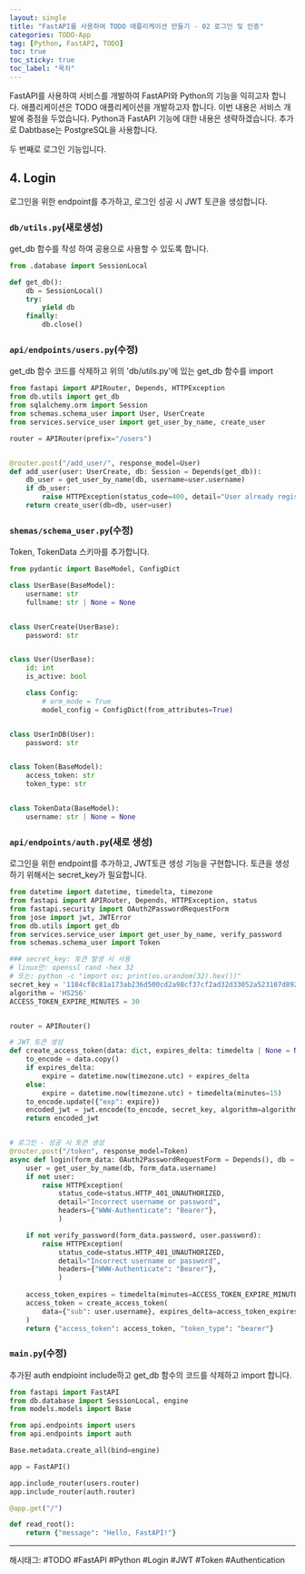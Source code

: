 ```yaml
---
layout: single
title: "FastAPI를 사용하여 TODO 애플리케이션 만들기 - 02 로그인 및 인증" 
categories: TODO-App
tag: [Python, FastAPI, TODO]
toc: true
toc_sticky: true
toc_label: "목차"
---
```


FastAPI를 사용하여 서비스를 개발하여 FastAPI와 Python의 기능을 익히고자 합니다. 애플리케이션은 TODO 애플리케이션을 개발하고자 합니다. 이번 내용은 서비스 개발에 중점을 두었습니다. Python과  FastAPI 기능에 대한 내용은 생략하겠습니다. 추가로 Dabtbase는 PostgreSQL을 사용합니다.

두 번째로 로그인 기능입니다.

## 4. Login

로그인을 위한 endpoint를 추가하고, 로그인 성공 시 JWT 토큰을 생성합니다.

### `db/utils.py`(새로생성)

get_db 함수를 작성 하여 공용으로 사용할 수 있도록 합니다.

```python
from .database import SessionLocal

def get_db():
    db = SessionLocal()
    try:
        yield db
    finally:
        db.close()
```

### `api/endpoints/users.py`(수정)

get_db 함수 코드를 삭제하고 위의 'db/utils.py'에 있는 get_db 함수를 import

```python
from fastapi import APIRouter, Depends, HTTPException
from db.utils import get_db
from sqlalchemy.orm import Session
from schemas.schema_user import User, UserCreate
from services.service_user import get_user_by_name, create_user

router = APIRouter(prefix="/users")


@router.post("/add_user/", response_model=User)
def add_user(user: UserCreate, db: Session = Depends(get_db)):
    db_user = get_user_by_name(db, username=user.username)
    if db_user:
        raise HTTPException(status_code=400, detail="User already registered")
    return create_user(db=db, user=user)
```

### `shemas/schema_user.py`(수정)

Token, TokenData 스키마를 추가합니다.

```python
from pydantic import BaseModel, ConfigDict

class UserBase(BaseModel):
    username: str
    fullname: str | None = None


class UserCreate(UserBase):
    password: str


class User(UserBase):
    id: int
    is_active: bool

    class Config:
        # orm_mode = True
        model_config = ConfigDict(from_attributes=True)


class UserInDB(User):
    password: str


class Token(BaseModel):
    access_token: str
    token_type: str


class TokenData(BaseModel):
    username: str | None = None        
```

### `api/endpoints/auth.py`(새로 생성)

로그인을 위한 endpoint를 추가하고, JWT토큰 생성 기능을 구현합니다. 토큰을 생성 하기 위해서는 secret_key가 필요합니다.

```python
from datetime import datetime, timedelta, timezone
from fastapi import APIRouter, Depends, HTTPException, status
from fastapi.security import OAuth2PasswordRequestForm
from jose import jwt, JWTError
from db.utils import get_db
from services.service_user import get_user_by_name, verify_password
from schemas.schema_user import Token

### secret_key: 토큰 발생 시 사용 
# linux만: openssl rand -hex 32
# 또는: python -c "import os; print(os.urandom(32).hex())"
secret_key = '1184cf8c81a173ab236d500cd2a98cf37cf2ad32d33052a523107d892dfad6a3'
algorithm = 'HS256'
ACCESS_TOKEN_EXPIRE_MINUTES = 30


router = APIRouter()

# JWT 토큰 생성
def create_access_token(data: dict, expires_delta: timedelta | None = None):
    to_encode = data.copy()
    if expires_delta:
        expire = datetime.now(timezone.utc) + expires_delta
    else:
        expire = datetime.now(timezone.utc) + timedelta(minutes=15)
    to_encode.update({"exp": expire})
    encoded_jwt = jwt.encode(to_encode, secret_key, algorithm=algorithm)
    return encoded_jwt


# 로그인 - 성공 시 토큰 생성
@router.post("/token", response_model=Token)
async def login(form_data: OAuth2PasswordRequestForm = Depends(), db = Depends(get_db)):
    user = get_user_by_name(db, form_data.username)
    if not user:
        raise HTTPException(
            status_code=status.HTTP_401_UNAUTHORIZED,
            detail="Incorrect username or password",
            headers={"WWW-Authenticate": "Bearer"},
            )

    if not verify_password(form_data.password, user.password):
        raise HTTPException(
            status_code=status.HTTP_401_UNAUTHORIZED,
            detail="Incorrect username or password",
            headers={"WWW-Authenticate": "Bearer"},
            )
    
    access_token_expires = timedelta(minutes=ACCESS_TOKEN_EXPIRE_MINUTES)
    access_token = create_access_token(
        data={"sub": user.username}, expires_delta=access_token_expires
    )
    return {"access_token": access_token, "token_type": "bearer"}
```

### `main.py`(수정)

추가된 auth endpioint include하고 get_db 함수의 코드를 삭제하고 import 합니다.

```python
from fastapi import FastAPI
from db.database import SessionLocal, engine
from models.models import Base

from api.endpoints import users
from api.endpoints import auth

Base.metadata.create_all(bind=engine)

app = FastAPI()

app.include_router(users.router)
app.include_router(auth.router)

@app.get("/")

def read_root():
    return {"message": "Hello, FastAPI!"}
```

---

해시태그: #TODO #FastAPI #Python #Login #JWT #Token #Authentication
